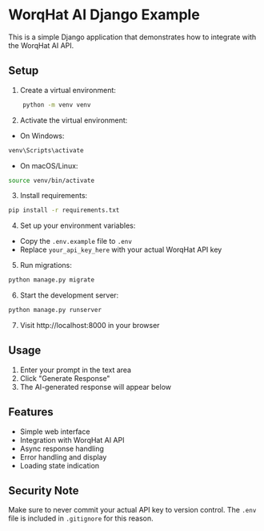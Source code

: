 # WorqHat AI Django Example

This is a simple Django application that demonstrates how to integrate with the WorqHat AI API.

## Setup

1. Create a virtual environment:
```bash
    python -m venv venv
```

2. Activate the virtual environment:
- On Windows:
```bash
venv\Scripts\activate
```
- On macOS/Linux:
```bash
source venv/bin/activate
```

3. Install requirements:
```bash
pip install -r requirements.txt
```

4. Set up your environment variables:
- Copy the `.env.example` file to `.env`
- Replace `your_api_key_here` with your actual WorqHat API key

5. Run migrations:
```bash
python manage.py migrate
```

6. Start the development server:
```bash
python manage.py runserver
```

7. Visit http://localhost:8000 in your browser

## Usage

1. Enter your prompt in the text area
2. Click "Generate Response"
3. The AI-generated response will appear below

## Features

- Simple web interface
- Integration with WorqHat AI API
- Async response handling
- Error handling and display
- Loading state indication

## Security Note

Make sure to never commit your actual API key to version control. The `.env` file is included in `.gitignore` for this reason.
